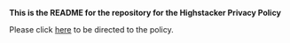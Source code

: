 **This is the README for the repository for the Highstacker Privacy Policy**

Please click [here](https://github.com/K15Games/highstacker-privacy-policy/blob/main/Highstacker%20Privacy%20Policy.md) to be directed to the policy.
